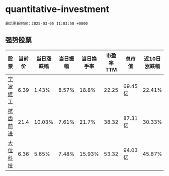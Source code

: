 # quantitative-investment

`最后更新时间：2025-03-05 11:03:58 +0800`

## 强势股票

|股票|当前价|当日涨跌幅|当日振幅|当日换手率|市盈率TTM|总市值|近10日涨跌幅|
|----|----|----|----|----|----|----|----|
|[宁波建工](https://xueqiu.com/S/SH601789)|6.39|1.43%|8.57%|18.8%|22.25|69.45亿|22.41%|
|[杭齿前进](https://xueqiu.com/S/SH601177)|21.4|10.03%|7.61%|21.7%|38.32|87.31亿|30.33%|
|[大位科技](https://xueqiu.com/S/SH600589)|6.36|5.65%|7.48%|15.93%|53.32|94.03亿|45.87%|
